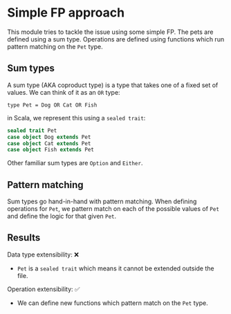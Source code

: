 # Simple FP approach

This module tries to tackle the issue using some simple FP. The pets are defined using a sum type. Operations are defined using functions which run pattern matching on the `Pet` type.

## Sum types

A sum type (AKA coproduct type) is a type that takes one of a fixed set of values. We can think of it as an `OR` type:

```
type Pet = Dog OR Cat OR Fish
```

in Scala, we represent this using a `sealed trait`:

```scala
sealed trait Pet
case object Dog extends Pet
case object Cat extends Pet
case object Fish extends Pet
```

Other familiar sum types are `Option` and `Either`.

## Pattern matching

Sum types go hand-in-hand with pattern matching. When defining operations for `Pet`, we pattern match on each of the possible values of `Pet` and define the logic for that given `Pet`.

## Results

Data type extensibility: ❌
- `Pet` is a `sealed trait` which means it cannot be extended outside the file.

Operation extensibility: ✅
- We can define new functions which pattern match on the `Pet` type.
